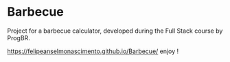 # Barbecue

Project for a barbecue calculator, developed during the Full Stack course by ProgBR.

https://felipeanselmonascimento.github.io/Barbecue/ enjoy !
